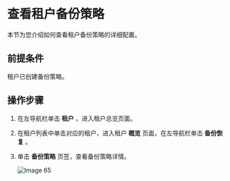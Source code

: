 # 查看租户备份策略

本节为您介绍如何查看租户备份策略的详细配置。

## 前提条件

租户已创建备份策略。

## 操作步骤

1. 在左导航栏单击 **租户** ，进入租户总览页面。

2. 在租户列表中单击对应的租户，进入租户 **概览** 页面，在左导航栏单击 **备份恢复** 。

3. 单击 **备份策略** 页签，查看备份策略详情。

      ![Image 65](https://obbusiness-private.oss-cn-shanghai.aliyuncs.com/doc/img/ocp/401/Image%2021.png)
